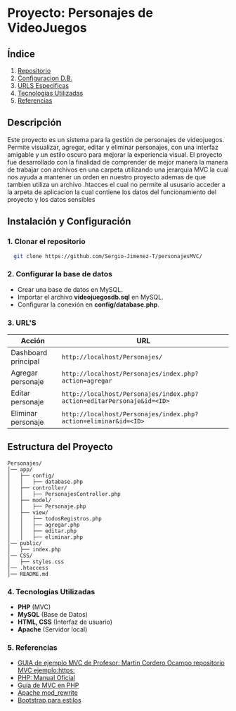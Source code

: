 # Proyecto: Personajes de VideoJuegos
## Índice
1. [Repositorio](#-clonar-el-repositorio)
2. [Configuracion D.B.](#-configurar-la-base-de-datos)
3. [URLS Especificas](#-URL'S)
4. [Tecnologías Utilizadas](#-tecnologías-utilizadas)
5. [Referencias](#-referencias)

## Descripción
Este proyecto es un sistema para la gestión de personajes de videojuegos. Permite visualizar, agregar, editar y eliminar personajes, con una interfaz amigable y un estilo oscuro para mejorar la experiencia visual.
El proyecto fue desarrollado con la finalidad de comprender de mejor manera la manera de trabajar con archivos en una carpeta utilizando una jerarquia MVC la cual nos ayuda a mantener un orden en nuestro proyecto ademas de que tambien utiliza un archivo .htacces el cual no permite al ususario acceder a la arpeta de aplicacion la cual contiene los datos del funcionamiento del proyecto y los datos sensibles 

## Instalación y Configuración

### 1. Clonar el repositorio
```bash
  git clone https://github.com/Sergio-Jimenez-T/personajesMVC/
```

### 2. Configurar la base de datos
- Crear una base de datos en MySQL.
- Importar el archivo **videojuegosdb.sql** en MySQL.
- Configurar la conexión en **config/database.php**.

### 3. URL'S
| Acción  | URL |
|---------|-----|
| Dashboard principal | `http://localhost/Personajes/` |
| Agregar personaje | `http://localhost/Personajes/index.php?action=agregar` |
| Editar personaje | `http://localhost/Personajes/index.php?action=editarPersonaje&id=<ID>` |
| Eliminar personaje | `http://localhost/Personajes/index.php?action=eliminar&id=<ID>` |

## Estructura del Proyecto
```
Personajes/
│── app/
│   ├── config/
│   │   ├── database.php
│   ├── controller/
│   │   ├── PersonajesController.php
│   ├── model/
│   │   ├── Personaje.php
│   ├── view/
│   │   ├── todosRegistros.php
│   │   ├── agregar.php
│   │   ├── editar.php
│   │   ├── eliminar.php
│── public/
│   ├── index.php
│── CSS/
│   ├── styles.css
│── .htaccess
│── README.md
```

### 4. Tecnologías Utilizadas
- **PHP** (MVC)
- **MySQL** (Base de Datos)
- **HTML, CSS** (Interfaz de usuario)
- **Apache** (Servidor local)

### 5. Referencias
- [GUIA de ejemplo MVC de Profesor: Martin Cordero Ocampo repositorio MVC ejemplo:https:](https://github.com/miRepositorioGit/EjemploMvcObjetos)
- [PHP: Manual Oficial](https://www.php.net/manual/es/)
- [Guía de MVC en PHP](https://diego.com.es/ejemplo-de-mvc-en-php)
- [Apache mod_rewrite](https://httpd.apache.org/docs/2.4/mod/mod_rewrite.html)
- [Bootstrap para estilos](https://getbootstrap.com/docs/5.3/getting-started/introduction/)
